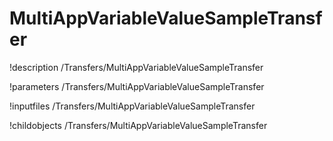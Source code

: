 <!-- MOOSE Documentation Stub: Remove this when content is added. -->

# MultiAppVariableValueSampleTransfer
!description /Transfers/MultiAppVariableValueSampleTransfer

!parameters /Transfers/MultiAppVariableValueSampleTransfer

!inputfiles /Transfers/MultiAppVariableValueSampleTransfer

!childobjects /Transfers/MultiAppVariableValueSampleTransfer
